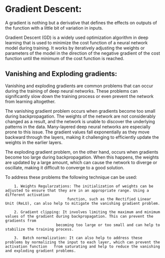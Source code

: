 # Gradient Descent:

A gradient is nothing but a derivative that defines the effects on outputs of the function with a little bit of variation in inputs.

Gradient Descent (GD) is a widely used optimization algorithm in deep learning that is used to minimize the cost function of a neural network model during training. It works by iteratively adjusting the weights or parameters of the model in the direction of the negative gradient of the cost function until the minimum of the cost function is reached.

## Vanishing and Exploding gradients:

Vanishing and exploding gradients are common problems that can occur during the training of deep neural networks. These problems can significantly slow down the training process or even prevent the network from learning altogether.

 The vanishing gradient problem occurs when gradients become too small during backpropagation. The weights of the network are not considerably changed as a result, and the network is unable to discover the underlying patterns in the data. Many-layered deep neural networks are especially prone to this issue. The gradient values fall exponentially as they move backward through the layers, making it challenging to efficiently update the weights in the earlier layers.

The exploding gradient problem, on the other hand, occurs when gradients become too large during backpropagation. When this happens, the weights are updated by a large amount, which can cause the network to diverge or oscillate, making it difficult to converge to a good solution.

To address these problems the following technique can be used:

        1. Weights Regularzations: The initialization of weights can be adjusted to ensure that they are in an appropriate range. Using a different activation   
                                function, such as the Rectified Linear Unit (ReLU), can also help to mitigate the vanishing gradient problem.
                                
        2. Gradient clipping: It involves limiting the maximum and minimum values of the gradient during backpropagation. This can prevent the gradients from     
                           becoming too large or too small and can help to stabilize the training process.
                           
        3.  Batch normalization: It can also help to address these problems by normalizing the input to each layer, which can prevent the activation function   from saturating and help to reduce the vanishing and exploding gradient problems.

